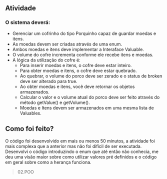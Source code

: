 ## Atividade

### O sistema deverá: ###

- Gerenciar um cofrinho do tipo Porquinho capaz de guardar moedas e itens.
- As moedas devem ser criadas através de uma enum.
- Ambos moedas e itens deve implementar a Interaface Valuable.
- O volume do cofre incrementa conforme ele recebe itens e moedas.
- A lógica da utilização do cofre é:
    - Para inserir moedas e itens, o cofre deve estar inteiro.
    - Para obter moedas e itens, o cofre deve estar quebrado.
    - Ao quebrar, o volume do porco deve ser zerado e o status de broken deve ser alterado para true.
    - Ao obter moedas e itens, você deve retornar os objetos armazenados.
    - Calcular o valor e o volume atual do porco deve ser feito através do método getValue() e getVolume().
    - Moedas e Itens devem ser armazenados em uma mesma lista de Valuables.

## Como foi feito? ###

O código foi desenvolvido em mais ou menos 50 minutos, a atividade foi mais complexa que a anterior mas não foi difícil de ser executada. Desenvolvi o código introduzindo o enum que até então não conhecia, me deu uma visão maior sobre como utilizar valores pré definidos e o código em geral sobre como a herança funciona.

> 02.POO
